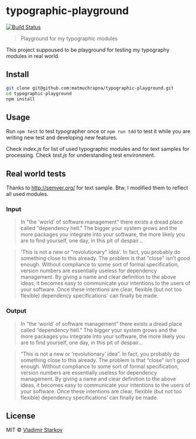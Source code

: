 # typographic-playground

[![Build Status][travis-image]][travis-url]

> Playground for my typographic modules

This project suppoused to be playground for testing my typography modules in real world.


## Install

```sh
git clone git@github.com:matmuchrapna/typographic-playground.git
cd typographic-playground
npm install
```


## Usage

Run `npm test` to test typographer once or `npm run tdd` to test it while you are writing new test and developing new features.

Check *index.js* for list of used typographic modules and for text samples for processing. Check *test.js* for understanding test environment.

## Real world tests

Thanks to http://semver.org/ for text sample. Btw, I modified them to reflect all used modules.

### Input

>In "the 'world' of software management" there exists a dread place called
"dependency hell." The bigger your system grows and the more packages you
integrate into your software, the more likely you are to find yourself,
one day, in this pit of despair...

> 'This is not a new or "revolutionary" idea'. In fact, you probably do something
close to this already. The problem is that "close" isn't good enough.
Without compliance to some sort of formal specification, version numbers
are essentially useless for dependency management. By giving a name and
clear definition to the above ideas, it becomes easy to communicate your
intentions to the users of your software. Once these intentions are clear,
flexible (but not too flexible) dependency specifications' can finally be made.

### Output

> In “the ‘world’ of software management” there exists a dread place called
“dependency hell.” The bigger your system grows and the more packages you
integrate into your software, the more likely you are to find yourself,
one day, in this pit of despair…

> “This is not a new or ‘revolutionary’ idea”. In fact, you probably do something
close to this already. The problem is that “close” isn’t good enough.
Without compliance to some sort of formal specification, version numbers
are essentially useless for dependency management. By giving a name and
clear definition to the above ideas, it becomes easy to communicate your
intentions to the users of your software. Once these intentions are clear,
flexible (but not too flexible) dependency specifications’ can finally be made.


## License

MIT © [Vladimir Starkov](http://vstarkov.com/)

[travis-url]: https://travis-ci.org/matmuchrapna/typographic-playground
[travis-image]: http://img.shields.io/travis/matmuchrapna/typographic-playground.svg
